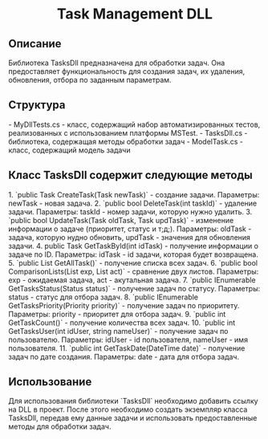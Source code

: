 <h1 align = "center"> Task Management DLL </h1>
<h2>Описание</h2>
Библиотека TasksDll предназначена для обработки задач. Она предоставляет функциональность для создания задач, их удаления, обновления, отбора по заданным параметрам.

<h2>Структура</h2>
- MyDllTests.cs - класс, содержащий набор автоматизированных тестов, реализованных с использованием платформы MSTest.
- TasksDll.cs - библиотека, содержащая методы обработки задач
- ModelTask.cs - класс, содержащий модель задачи

<h2>Класс TasksDll содержит следующие методы </h2>
1. `public Task CreateTask(Task newTask)` - создание задачи.
Параметры: newTask - новая задача.
2. `public bool DeleteTask(int taskId)` - удаление задачи.
Параметры: taskId - номер задачи, которую нужно удалить.
3. `public bool UpdateTask(Task oldTask, Task updTask)` - изменение информации о задаче (приоритет, статус и т;д;).
Параметры: oldTask - задача, которую нудно обновить, updTask - значения для обновления задачи.
4. public Task GetTaskById(int idTask) - получение информации о задаче по ID.
Параметры: idTask - id задачи, которая будет возвращена.
5. `public List<Task> GetAllTask()` - получение списка всех задач.
6. `public bool СomparisonLists(List<Task> exp, List<Task> act)` - сравнение двух листов.
Параметры: exp - ожидаемая задача, act - акутальная задача.
7. `public IEnumerable<Task> GetTasksStatus(Status status)` - получение задач по статусу.
Параметры: status - статус для отбора задач.
8. `public IEnumerable<Task> GetTasksPriority(Priority priority)` - получение задач по приоритету.
Параметры: priority - приоритет для отбора задач.
9. `public int GetTaskCount()` - получение количества всех задач.
10. `public int GetTasksUser(int idUser, string nameUser)` - получение задач по пользователю.
Параметры: idUser - id пользователя, nameUser - имя пользователя.
11. `public int GetTaskDate(DateTime date)` - получение задач по дате создания.
Параметры: date - дата для отбора задач.

<h2>Использование</h2>
Для использования библиотеки `TasksDll` необходимо добавить ссылку на DLL в проект. После этого необходимо создать экземпляр класса TasksDll, передав ему данные задачи и использовать предоставленные методы для обработки задач.
